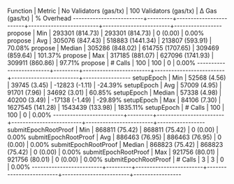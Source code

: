 Function                 | Metric  | No Validators (gas/tx) | 100 Validators (gas/tx) |         Δ Gas (gas/tx) |   % Overhead
-------------------------+---------+------------------------+-------------------------+------------------------+-----------------
propose                  | Min     |     293301 (814.73)    |      293301 (814.73)    |          0 (0.00)      |       0.00%
propose                  | Avg     |     305076 (847.43)    |      518883 (1441.34)   |     213807 (593.91)    |      70.08%
propose                  | Median  |     305286 (848.02)    |      614755 (1707.65)   |     309469 (859.64)    |     101.37%
propose                  | Max     |     317185 (881.07)    |      627096 (1741.93)   |     309911 (860.86)    |      97.71%
propose                  | # Calls |                    100 |                     100 |                      0 |       0.00%
-------------------------+---------+------------------------+-------------------------+------------------------+-----------------
setupEpoch               | Min     |      52568 (4.56)      |       39745 (3.45)      |     -12823 (-1.11)     |     -24.39%
setupEpoch               | Avg     |      57009 (4.95)      |       91701 (7.96)      |      34692 (3.01)      |      60.85%
setupEpoch               | Median  |      57338 (4.98)      |       40200 (3.49)      |     -17138 (-1.49)     |     -29.89%
setupEpoch               | Max     |      84106 (7.30)      |     1627545 (141.28)    |    1543439 (133.98)    |    1835.11%
setupEpoch               | # Calls |                    100 |                     100 |                      0 |       0.00%
-------------------------+---------+------------------------+-------------------------+------------------------+-----------------
submitEpochRootProof     | Min     |     868811 (75.42)     |      868811 (75.42)     |          0 (0.00)      |       0.00%
submitEpochRootProof     | Avg     |     886463 (76.95)     |      886463 (76.95)     |          0 (0.00)      |       0.00%
submitEpochRootProof     | Median  |     868823 (75.42)     |      868823 (75.42)     |          0 (0.00)      |       0.00%
submitEpochRootProof     | Max     |     921756 (80.01)     |      921756 (80.01)     |          0 (0.00)      |       0.00%
submitEpochRootProof     | # Calls |                      3 |                       3 |                      0 |       0.00%
-------------------------+---------+------------------------+-------------------------+------------------------+-----------------
